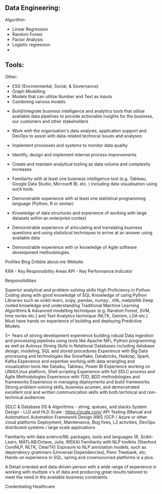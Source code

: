 Data Engineering:
- 


Algorithm:
- Linear Regression
- Random Forest 
- Factor Analysis
- Logistic regression
- 



Tools:
- 






Other:
- ESG (Environmental, Social, & Governance)
- Graph Modelling
- Models that can utilize Number and Text as Inputs 
- Combining various models

+ Build/integrate business intelligence and analytics tools that utilise available data pipelines to provide actionable insights for the business, our customers and other stakeholders
+ Work with the organisation's data analysts, application support and DevOps to assist with data-related technical issues and analyses
+ Implement processes and systems to monitor data quality
+ Identify, design and implement internal process improvements
+ Create and maintain analytical tooling as data volume and complexity increases.



+ Familiarity with at least one business intelligence tool (e.g. Tableau, Google Data Studio, Microsoft BI, etc. ) including data visualisation using such tools.
+ Demonstrable experience with at least one statistical programming language (Python, R or similar)
+ Knowledge of data structures and experience of working with large datasets within an enterprise context
+ Demonstrable experience of articulating and translating business questions and using statistical techniques to arrive at an answer using available data
+ Demonstrable experience with or knowledge of Agile software development methodologies.






Profiles
Blog
Dribble
about.me
Website





KRA - Key Responsibility Areas
KPI - Key Performance Indicator




Responsibilities

Superior analytical and problem-solving skills
High Proficiency in Python Coding along with good knowledge of SQL
Knowledge of using Python Libraries such as scikit-learn, scipy, pandas, numpy , nltk, matplotlib
Deep rooted knowledge and understanding Traditional Machine Learning Algorithms & Advanced modelling techniques (e.g. Random Forest, SVM, time series etc.) and Text Analytics technique (NLTK, Genism, LDA etc.)
Must have hands on experience of building and deploying Predictive Models



5+ Years of strong development experience building robust Data ingestion and processing pipelines using tools like Apache NiFi, Python programming as well as Autosys
Strong Skills in Relational Databases including database design, modeling, SQL and stored procedures
Experience with Big Data processing and technologies like Snowflake, Databricks, Hadoop, Spark, Kafka
Experience and expertise working with data wrangling and visualization tools like Dataiku, Tableau, Power BI
Experience working on UNIX/Linux platform, Shell scripting
Experience with full SDLC process and Agile Methodologies
Experience with TDD, BDD methodologies and frameworks
Experience in managing deployments and build frameworks
Strong problem-solving skills, business acumen, and demonstrated excellent oral and written communication skills with both technical and non-technical audiences




SDLC & Database
DS & Algorithms - string, queues, and stacks
System Design - LLD and HLD
Scale : https://scale.com/
API Testing (Manual and Automation)
Automation Framework Design
AWS /GCP / Azure or other cloud platforms
Deployment, Maintenance, Bug fixes, L2 activities, DevOps
distributed systems / large scale applications 

Familiarity with data science/ML packages, tools and languages (R, Scikit-Learn, MATLAB/Octave, Julia, WEKA)
Familiarity with NLP toolkits (Stanford CoreNLP, NLTK, ClearTK)
Exposure to NLP annotation models, such as dependency grammars (Universal Dependencies), Penn Treebank, etc.
Hands on experience in SQL, spring and crownsourced platforms is a plus.



A Detail oriented and data-driven person with a wide range of experience in working with multiple v's of data and producing great results tailored to meet the need in the available business constraints.





Credentialing Healthcare
